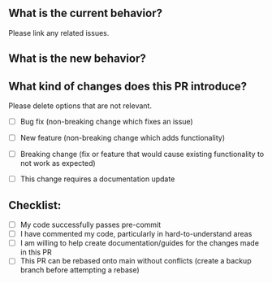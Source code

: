 ## What is the current behavior?

Please link any related issues.

## What is the new behavior?

## What kind of changes does this PR introduce?

Please delete options that are not relevant.

- [ ] Bug fix (non-breaking change which fixes an issue)
- [ ] New feature (non-breaking change which adds functionality)
- [ ] Breaking change (fix or feature that would cause existing functionality to not work as expected)
- [ ] This change requires a documentation update


## Checklist:

- [ ] My code successfully passes pre-commit
- [ ] I have commented my code, particularly in hard-to-understand areas
- [ ] I am willing to help create documentation/guides for the changes made in this PR
- [ ] This PR can be rebased onto main without conflicts (create a backup branch before attempting a rebase)
